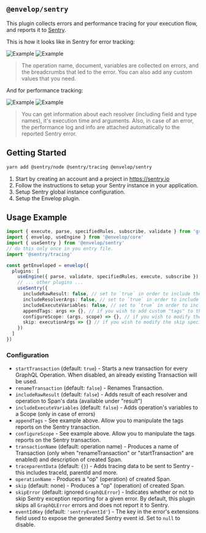 ## `@envelop/sentry`

This plugin collects errors and performance tracing for your execution flow, and reports it to
[Sentry](https://sentry.io).

This is how it looks like in Sentry for error tracking:

![Example](https://raw.githubusercontent.com/n1ru4l/envelop/main/packages/plugins/sentry/error1.png)
![Example](https://raw.githubusercontent.com/n1ru4l/envelop/main/packages/plugins/sentry/error2.png)

> The operation name, document, variables are collected on errors, and the breadcrumbs that led to
> the error. You can also add any custom values that you need.

And for performance tracking:

![Example](https://raw.githubusercontent.com/n1ru4l/envelop/main/packages/plugins/sentry/perf1.png)
![Example](https://raw.githubusercontent.com/n1ru4l/envelop/main/packages/plugins/sentry/perf2.png)

> You can get information about each resolver (including field and type names), it's execution time
> and arguments. Also, in case of an error, the performance log and info are attached automatically
> to the reported Sentry error.

## Getting Started

```sh
yarn add @sentry/node @sentry/tracing @envelop/sentry
```

1. Start by creating an account and a project in https://sentry.io
2. Follow the instructions to setup your Sentry instance in your application.
3. Setup Sentry global instance configuration.
4. Setup the Envelop plugin.

## Usage Example

```ts
import { execute, parse, specifiedRules, subscribe, validate } from 'graphql'
import { envelop, useEngine } from '@envelop/core'
import { useSentry } from '@envelop/sentry'
// do this only once in you entry file.
import '@sentry/tracing'

const getEnveloped = envelop({
  plugins: [
    useEngine({ parse, validate, specifiedRules, execute, subscribe }),
    // ... other plugins ...
    useSentry({
      includeRawResult: false, // set to `true` in order to include the execution result in the metadata collected
      includeResolverArgs: false, // set to `true` in order to include the args passed to resolvers
      includeExecuteVariables: false, // set to `true` in order to include the operation variables values
      appendTags: args => {}, // if you wish to add custom "tags" to the Sentry transaction created per operation
      configureScope: (args, scope) => {}, // if you wish to modify the Sentry scope
      skip: executionArgs => {} // if you wish to modify the skip specific operations
    })
  ]
})
```

### Configuration

- `startTransaction` (default: `true`) - Starts a new transaction for every GraphQL Operation. When
  disabled, an already existing Transaction will be used.
- `renameTransaction` (default: `false`) - Renames Transaction.
- `includeRawResult` (default: `false`) - Adds result of each resolver and operation to Span's data
  (available under "result")
- `includeExecuteVariables` (default: `false`) - Adds operation's variables to a Scope (only in case
  of errors)
- `appendTags` - See example above. Allow you to manipulate the tags reports on the Sentry
  transaction.
- `configureScope` - See example above. Allow you to manipulate the tags reports on the Sentry
  transaction.
- `transactionName` (default: operation name) - Produces a name of Transaction (only when
  "renameTransaction" or "startTransaction" are enabled) and description of created Span.
- `traceparentData` (default: `{}`) - Adds tracing data to be sent to Sentry - this includes
  traceId, parentId and more.
- `operationName` - Produces a "op" (operation) of created Span.
- `skip` (default: none) - Produces a "op" (operation) of created Span.
- `skipError` (default: ignored `GraphQLError`) - Indicates whether or not to skip Sentry exception
  reporting for a given error. By default, this plugin skips all `GraphQLError` errors and does not
  report it to Sentry.
- `eventIdKey` (default: `'sentryEventId'`) - The key in the error's extensions field used to expose
  the generated Sentry event id. Set to `null` to disable.
